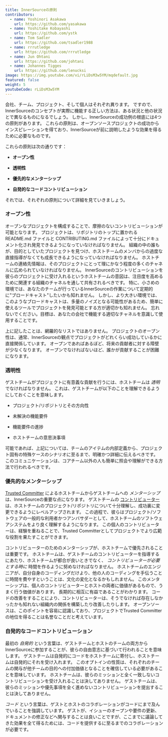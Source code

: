 ```yaml
---
title: InnerSourceの原則
contributors:
  - name: Yoshinori Asakawa
    url: https://github.com/yasakawa
  - name: Yoshitake Kobayashi
    url: https://github.com/ystk
  - name: Tom Sadler
    url: https://github.com/tsadler1988
  - name: rrrutledge
    url: https://github.com/rrrutledge
  - name: Jun Ohtani
    url: https://github.com/johtani
  - name: Johannes Tigges
    url: https://github.com/lenucksi
image: https://img.youtube.com/vi/rLiDsM3w5YM/mqdefault.jpg
featured: false
weight: 5
youtubeCode: rLiDsM3w5YM
---
```

<div class="paragraph">
<p>会社、チーム、プロジェクト、そして個人はそれぞれ異ります。
ですので、InnerSourceのコンセプトが実際に機能する正しい方法は、ある状況と他の状況とで異なるものになるでしょう。
しかし、InnerSourceの成功例の根底には4つの原則があります。
これらの原則は、オープンソースプロジェクトの成功からインスピレーションを得ており、InnerSourceが前に説明したような効果を得るために必要なものです。</p>
</div>
<div class="paragraph">
<p>これらの原則は次の通りです：</p>
</div>
<div class="ulist">
<ul>
<li>
<p><strong>オープン性</strong></p>
</li>
<li>
<p><strong>透明性</strong></p>
</li>
<li>
<p><strong>優先的なメンターシップ</strong></p>
</li>
<li>
<p><strong>自発的なコードコントリビューション</strong></p>
</li>
</ul>
</div>
<div class="paragraph">
<p>それでは、それぞれの原則について詳細を見ていきましょう。</p>
</div>
<div class="sect2">
<h3 id="_オープン性">オープン性</h3>
<div class="paragraph">
<p>オープンなプロジェクトを構成することで、摩擦のないコントリビューションが可能となります。
プロジェクトは、リポジトリのトップに置かれる README.md ファイルと CONTRIBUTING.md ファイルによって十分にドキュメント化され発見できるようになっていなければなりません。
組織の中の誰もが、目的としていたプロジェクトを見つけ、ホストチームのメンバからの過度な直接指導がなくても成長できるようになっていなければなりません。
ホストチームの連絡先情報は、そのプロジェクトにとって理にかなう程度の多くのチャネルに広められていなければなりません。
InnerSourceのコントリビューションを彼らのプロジェクトに受け入れるというホストチームの意図は、注目度を高めるために関連する組織のチャネルを通して共有されるべきです。
特に、小さめの環境では、あなたのチームが行っているInnerSourceの作業について定期的に"ブロードキャスト"したいかも知れません。
しかし、より大きい環境では、このようなブロードキャストは、多量のノイズとなる可能性があるため、簡単に使えるツールでプロジェクトを発見可能とする方が適切かも知れません。
忘れないでください。目標は、あなたの会社で機能する適切なチャネルを意識して使用することです。</p>
</div>
<div class="paragraph">
<p>上に記したことは、網羅的なリストではありません。
プロジェクトのオープン性は、通常、InnerSourceの観点でプロジェクトがどれくらい成功しているかに直接関係しています。
オープンであればあるぼど、将来の貢献者に対する障壁が少なくなります。
オープンでなければないほど、誰かが貢献することが困難になります。</p>
</div>
</div>
<div class="sect2">
<h3 id="_透明性">透明性</h3>
<div class="paragraph">
<p>ゲストチームがプロジェクトに有意義な貢献を行うには、ホストチームは <em>透明</em> でなければなりません。
これは、ゲストチームが以下のことを理解できるようにしておくことを意味します。</p>
</div>
<div class="ulist">
<ul>
<li>
<p>プロジェクト/リポジトリとその方向性</p>
</li>
<li>
<p>未解決の機能要件</p>
</li>
<li>
<p>機能要件の進捗</p>
</li>
<li>
<p>ホストチームの意思決事項</p>
</li>
</ul>
</div>
<div class="paragraph">
<p>可能であれば、上記については、チームのアイテムの内部定義から、プロジェクト固有の特殊ケースのシナリオに至るまで、明確かつ詳細に伝えるべきです。
このコミュニケーションは、コアチーム以外の人も簡単に照会や理解ができる方法で行われるべきです。</p>
</div>
</div>
<div class="sect2">
<h3 id="_優先的なメンターシップ">優先的なメンターシップ</h3>
<div class="paragraph">
<p><a href="https://innersourcecommons.org/ja/learn/learning-path/trusted-committer">Trusted Committer</a> によるホストチームからゲストチームへの <em>メンターシップ</em> は、InnerSourceの重要な点になります。
ゲストチームの <a href="https://innersourcecommons.org/ja/learn/learning-path/contributor">コントリビューター</a> は、ホストチームのプロジェクト/リポジトリについて十分理解し、成功裏に変更できるようにレベルアップされます。
この過程で、彼らはプロジェクト/ソフトウェアの一般的な利用者かつアンバサダーとして、ホストチームのソフトウェアシステムをより良く理解するようになります。
この個人のコントリビューターは、経験を重ねることで、Trusted Committerとしてプロジェクトでより広範な役割を果たすことができます。</p>
</div>
<div class="paragraph">
<p>コントリビューターのためのメンターシップが、ホストチームで優先されることは重要です。
ホストチームは、ゲストチームのコントリビューターを指導するにあたり、ホストチームが都合が良いときでなく、 <em>コントリビューターが必要とする時に</em> 時間を作るように努めなければなりません。
ホストチームのエンジニアが、自分自身のコーディングだけより、他の人のコーディングを手伝うことに時間を費やすということは、文化の変化となるかもしれません。
このメンターシップは、個人のコントリビューターとホストの両者に価値があるもので、うまく行う価値があります。
長期的に相互に有益であることがわかります。
コードの改善をすることにより、コントリビューターは、そうでなければ存在しなかったかも知れない組織内の関係を構築したり改善したりします。
オープンソースは、このポイントを容易に認識しており、プロジェクトでTrusted Committerの地位を得ることは名誉なことだと考えています。</p>
</div>
</div>
<div class="sect2">
<h3 id="_自発的なコードコントリビューション">自発的なコードコントリビューション</h3>
<div class="paragraph">
<p>最初の <em>自発的</em> という言葉は、ゲストチームとホストのチームの両方からInnerSourceに参加することが、彼らの自由意志に基づいて行われることを意味します。
ゲストチームは自発的にコードをホストチームに寄付し、ホストチームは自発的にそれを受け入れます。
このオプトインの性質は、それぞれのチームの関与が他チームの目的への付加価値となることを確信している必要があることを意味しています。
ホストチームは、彼らのミッションと全く一致しないコントリビューションを受け入れることは決してありません。
ゲストチームは、彼らのミッションや優先事項を全く進めないコントリビューションを提出することは決してありません。</p>
</div>
<div class="paragraph">
<p><em>コード</em> という言葉は、ゲストとホストのコラボレーションがコードにまで及んでいることを強調しています。
ゲストが、イシューのオープンや要件の更新、ドキュメントの修正などへ関与することは良いことですが、ここまでに議論してきた効果を全て得るためには、コードを提供するに至るまでのコラボレーションが必要です。</p>
</div>
</div>
<!--- This file autogenerated from https://github.com/InnerSourceCommons/InnerSourceLearningPath/blob/main/scripts -->